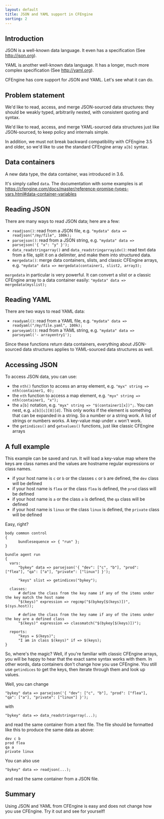 ```yaml
---
layout: default
title: JSON and YAML support in CFEngine
sorting: 2
---
```


## Introduction

JSON is a well-known data language. It even has a specification (See http://json.org).

YAML is another well-known data language. It has a longer, much more complex specification (See http://yaml.org).

CFEngine has core support for JSON and YAML. Let's see what it can do.

## Problem statement

We'd like to read, access, and merge JSON-sourced data structures:
they should be weakly typed, arbitrarily nested, with consistent
quoting and syntax.

We'd like to read, access, and merge YAML-sourced data structures just
like JSON-sourced, to keep policy and internals simple.

In addition, we must not break backward compatibility with CFEngine
3.5 and older, so we'd like to use the standard CFEngine array `a[b]`
syntax.

## Data containers

A new data type, the data container, was introduced in 3.6.

It's simply called `data`. The documentation with some examples is at https://cfengine.com/docs/master/reference-promise-types-vars.html#data-container-variables

## Reading JSON

There are many ways to read JSON data; here are a few:

- `readjson()`: read from a JSON file, e.g. `"mydata" data => readjson("/my/file", 100k);`
- `parsejson()`: read from a JSON string, e.g. `"mydata" data => parsejson('{ "x": "y" }');`
- `data_readstringarray()` and `data_readstringarrayidx()`: read text data from a file, split it on a delimiter, and make them into structured data.
- `mergedata()`: merge data containers, slists, and classic CFEngine arrays, e.g. `"mydata" data => mergedata(container1, slist2, array3);`

`mergedata` in particular is very powerful. It can convert a slist or a classic CFEngine array to a data container easily: `"mydata" data => mergedata(myslist);`

## Reading YAML

There are two ways to read YAML data:

- `readyaml()`: read from a YAML file, e.g. `"mydata" data => readyaml("/my/file.yaml", 100k);`
- `parseyaml()`: read from a YAML string, e.g. `"mydata" data => parseyaml('- arrayentry1');`

Since these functions return data containers, everything about
JSON-sourced data structures applies to YAML-sourced data structures
as well.

## Accessing JSON

To access JSON data, you can use:

- the `nth()` function to access an array element, e.g. `"myx" string => nth(container1, 0);`
- the `nth` function to access a map element, e.g. `"myx" string => nth(container1, "x");`
- the `a[b]` notation, e.g. `"myx" string => "$(container1[x])";`. You can nest, e.g. `a[b][c][0][d]`. This only works if the element is something that can be expanded in a string. So a number or a string work. A list of strings or numbers works. A key-value map under `x` won't work.
- the `getindices()` and `getvalues()` functions, just like classic CFEngine arrays

## A full example

This example can be saved and run. It will load a key-value map where
the keys are class names and the values are hostname regular
expressions or class names.

- if your host name is `c` or `b` or the classes `c` or `b` are defined, the `dev` class will be defined
- if your host name is `flea` or the class `flea` is defined, the `prod` class will be defined
- if your host name is `a` or the class `a` is defined, the `qa` class will be defined
- if your host name is `linux` or the class `linux` is defined, the `private` class will be defined

Easy, right?

```cf3 {file="json_example.cf"}
body common control
{
      bundlesequence => { "run" };
}

bundle agent run
{
  vars:
      "bykey" data => parsejson('{ "dev": ["c", "b"], "prod": ["flea"], "qa": ["a"], "private": ["linux"] }');

      "keys" slist => getindices("bykey");

  classes:
      # define the class from the key name if any of the items under the key match the host name
      "$(keys)" expression => regcmp("$(bykey[$(keys)])", $(sys.host));

      # define the class from the key name if any of the items under the key are a defined class
      "$(keys)" expression => classmatch("$(bykey[$(keys)])");

  reports:
      "keys = $(keys)";
      "I am in class $(keys)" if => $(keys);
}
```

So, where's the magic? Well, if you're familiar with classic CFEngine
arrays, you will be happy to hear that the exact same syntax works
with them. In other words, data containers don't change how you use
CFEngine. You still use `getindices` to get the keys, then iterate
through them and look up values.

Well, you can change

```cf3
"bykey" data => parsejson('{ "dev": ["c", "b"], "prod": ["flea"], "qa": ["a"], "private": ["linux"] }');
```

with

```cf3
"bykey" data => data_readstringarray(...);
```

and read the same container from a text file. The file should be
formatted like this to produce the same data as above:

```
dev c b
prod flea
qa a
private linux
```

You can also use

```cf3
"bykey" data => readjson(...);
```

and read the same container from a JSON file.

## Summary

Using JSON and YAML from CFEngine is easy and does not change how you use CFEngine. Try it out and see for yourself!
